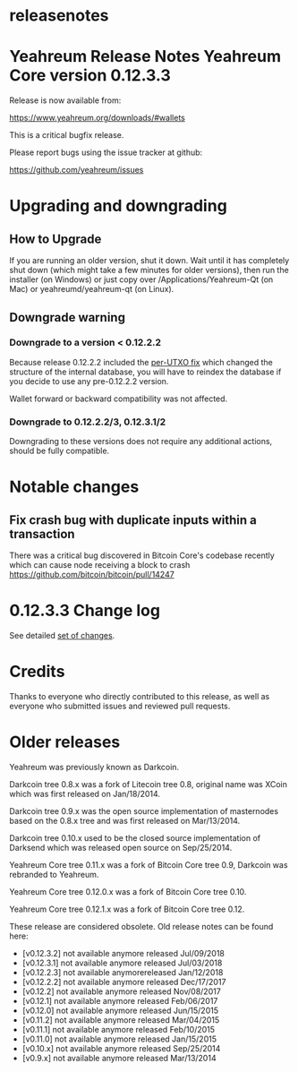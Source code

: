 # releasenotes
Yeahreum Release Notes
Yeahreum Core version 0.12.3.3
==========================

Release is now available from:

  <https://www.yeahreum.org/downloads/#wallets>

This is a critical bugfix release.

Please report bugs using the issue tracker at github:

  <https://github.com/yeahreum/issues>


Upgrading and downgrading
=========================

How to Upgrade
--------------

If you are running an older version, shut it down. Wait until it has completely
shut down (which might take a few minutes for older versions), then run the
installer (on Windows) or just copy over /Applications/Yeahreum-Qt (on Mac) or
yeahreumd/yeahreum-qt (on Linux).

Downgrade warning
-----------------

### Downgrade to a version < 0.12.2.2

Because release 0.12.2.2 included the [per-UTXO fix](release-notes/yeahreum/release-notes-0.12.2.2.md#per-utxo-fix)
which changed the structure of the internal database, you will have to reindex
the database if you decide to use any pre-0.12.2.2 version.

Wallet forward or backward compatibility was not affected.

### Downgrade to 0.12.2.2/3, 0.12.3.1/2

Downgrading to these versions does not require any additional actions, should be
fully compatible.


Notable changes
===============

Fix crash bug with duplicate inputs within a transaction
--------------------------------------------------------

There was a critical bug discovered in Bitcoin Core's codebase recently which
can cause node receiving a block to crash https://github.com/bitcoin/bitcoin/pull/14247

0.12.3.3 Change log
===================

See detailed [set of changes](https://github.com/yeahreumpay/yeahreum/compare/v0.12.3.2...yeahreumpay:v0.12.3.3).

Credits
=======

Thanks to everyone who directly contributed to this release,
as well as everyone who submitted issues and reviewed pull requests.


Older releases
==============

Yeahreum was previously known as Darkcoin.

Darkcoin tree 0.8.x was a fork of Litecoin tree 0.8, original name was XCoin
which was first released on Jan/18/2014.

Darkcoin tree 0.9.x was the open source implementation of masternodes based on
the 0.8.x tree and was first released on Mar/13/2014.

Darkcoin tree 0.10.x used to be the closed source implementation of Darksend
which was released open source on Sep/25/2014.

Yeahreum Core tree 0.11.x was a fork of Bitcoin Core tree 0.9,
Darkcoin was rebranded to Yeahreum.

Yeahreum Core tree 0.12.0.x was a fork of Bitcoin Core tree 0.10.

Yeahreum Core tree 0.12.1.x was a fork of Bitcoin Core tree 0.12.

These release are considered obsolete. Old release notes can be found here:

- [v0.12.3.2] 
not available anymore released Jul/09/2018
- [v0.12.3.1] 
not available anymore released Jul/03/2018
- [v0.12.2.3] 
not available anymorereleased Jan/12/2018
- [v0.12.2.2] 
not available anymore released Dec/17/2017
- [v0.12.2] 
not available anymore released Nov/08/2017
- [v0.12.1] 
not available anymore released Feb/06/2017
- [v0.12.0] 
not available anymore released Jun/15/2015
- [v0.11.2] 
not available anymore released Mar/04/2015
- [v0.11.1] 
not available anymore released Feb/10/2015
- [v0.11.0] 
not available anymore released Jan/15/2015
- [v0.10.x] 
not available anymore released Sep/25/2014
- [v0.9.x] 
not available anymore released Mar/13/2014

